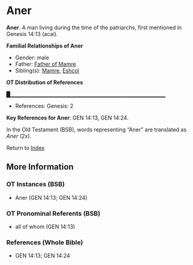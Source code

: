 # Aner
**Aner**. 
A man living during the time of the patriarchs, first mentioned in Genesis 14:13 (acai). 




**Familial Relationships of Aner**


* Gender: male
* Father: [Father of Mamre](FatherOfMamre.md)
* Sibling(s): [Mamre](Mamre.md), [Eshcol](Eshcol.md)


**OT Distribution of References**

█▁▁▁▁▁▁▁▁▁▁▁▁▁▁▁▁▁▁▁▁▁▁▁▁▁▁▁▁▁▁▁▁▁▁▁▁▁▁
* References: Genesis: 2



**Key References for Aner**: 
GEN 14:13, GEN 14:24. 


In the Old Testament (BSB), words representing “Aner” are translated as 
*Aner* (2x). 




Return to [Index](00-Index.md)

## More Information

### OT Instances (BSB)

* Aner (GEN 14:13; GEN 14:24)



### OT Pronominal Referents (BSB)

* all of whom (GEN 14:13)



### References (Whole Bible)

* GEN 14:13; GEN 14:24



